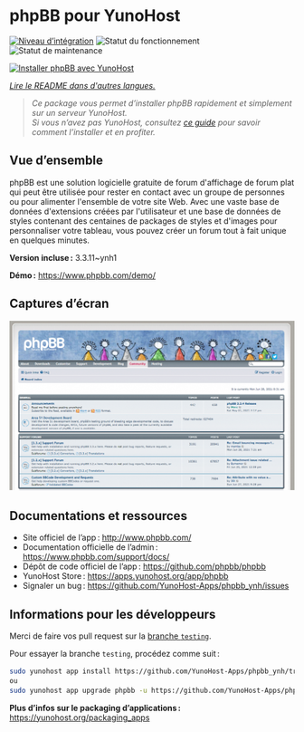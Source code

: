 <!--
Nota bene : ce README est automatiquement généré par <https://github.com/YunoHost/apps/tree/master/tools/readme_generator>
Il NE doit PAS être modifié à la main.
-->

# phpBB pour YunoHost

[![Niveau d’intégration](https://dash.yunohost.org/integration/phpbb.svg)](https://ci-apps.yunohost.org/ci/apps/phpbb/) ![Statut du fonctionnement](https://ci-apps.yunohost.org/ci/badges/phpbb.status.svg) ![Statut de maintenance](https://ci-apps.yunohost.org/ci/badges/phpbb.maintain.svg)

[![Installer phpBB avec YunoHost](https://install-app.yunohost.org/install-with-yunohost.svg)](https://install-app.yunohost.org/?app=phpbb)

*[Lire le README dans d'autres langues.](./ALL_README.md)*

> *Ce package vous permet d’installer phpBB rapidement et simplement sur un serveur YunoHost.*  
> *Si vous n’avez pas YunoHost, consultez [ce guide](https://yunohost.org/install) pour savoir comment l’installer et en profiter.*

## Vue d’ensemble

phpBB est une solution logicielle gratuite de forum d'affichage de forum plat qui peut être utilisée pour rester en contact avec un groupe de personnes ou pour alimenter l'ensemble de votre site Web. Avec une vaste base de données d'extensions créées par l'utilisateur et une base de données de styles contenant des centaines de packages de styles et d'images pour personnaliser votre tableau, vous pouvez créer un forum tout à fait unique en quelques minutes.


**Version incluse :** 3.3.11~ynh1

**Démo :** <https://www.phpbb.com/demo/>

## Captures d’écran

![Capture d’écran de phpBB](./doc/screenshots/screenshot.png)

## Documentations et ressources

- Site officiel de l’app : <http://www.phpbb.com/>
- Documentation officielle de l’admin : <https://www.phpbb.com/support/docs/>
- Dépôt de code officiel de l’app : <https://github.com/phpbb/phpbb>
- YunoHost Store : <https://apps.yunohost.org/app/phpbb>
- Signaler un bug : <https://github.com/YunoHost-Apps/phpbb_ynh/issues>

## Informations pour les développeurs

Merci de faire vos pull request sur la [branche `testing`](https://github.com/YunoHost-Apps/phpbb_ynh/tree/testing).

Pour essayer la branche `testing`, procédez comme suit :

```bash
sudo yunohost app install https://github.com/YunoHost-Apps/phpbb_ynh/tree/testing --debug
ou
sudo yunohost app upgrade phpbb -u https://github.com/YunoHost-Apps/phpbb_ynh/tree/testing --debug
```

**Plus d’infos sur le packaging d’applications :** <https://yunohost.org/packaging_apps>
